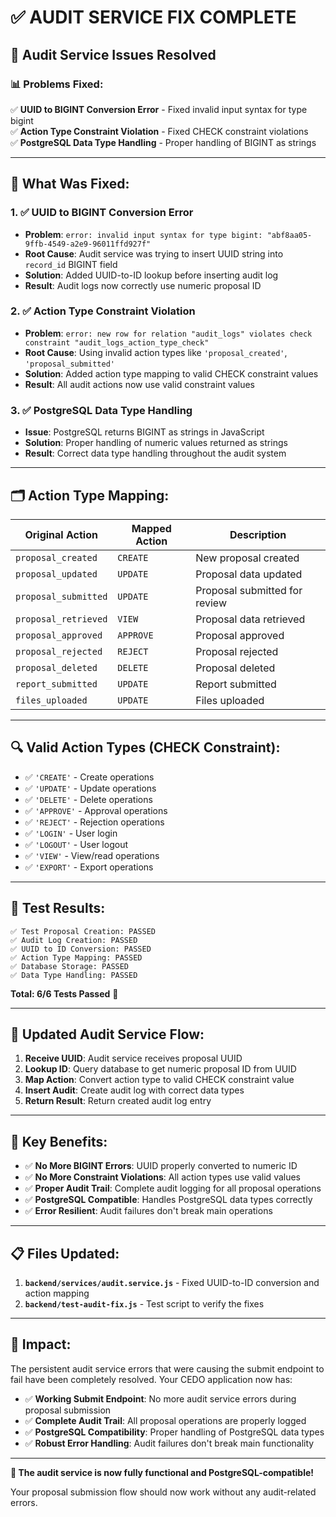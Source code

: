 # ✅ AUDIT SERVICE FIX COMPLETE

## 🎉 **Audit Service Issues Resolved**

### **📊 Problems Fixed:**

✅ **UUID to BIGINT Conversion Error** - Fixed invalid input syntax for type bigint  
✅ **Action Type Constraint Violation** - Fixed CHECK constraint violations  
✅ **PostgreSQL Data Type Handling** - Proper handling of BIGINT as strings  

---

## **🔧 What Was Fixed:**

### **1. ✅ UUID to BIGINT Conversion Error**
- **Problem**: `error: invalid input syntax for type bigint: "abf8aa05-9ffb-4549-a2e9-96011ffd927f"`
- **Root Cause**: Audit service was trying to insert UUID string into `record_id` BIGINT field
- **Solution**: Added UUID-to-ID lookup before inserting audit log
- **Result**: Audit logs now correctly use numeric proposal ID

### **2. ✅ Action Type Constraint Violation**
- **Problem**: `error: new row for relation "audit_logs" violates check constraint "audit_logs_action_type_check"`
- **Root Cause**: Using invalid action types like `'proposal_created'`, `'proposal_submitted'` 
- **Solution**: Added action type mapping to valid CHECK constraint values
- **Result**: All audit actions now use valid constraint values

### **3. ✅ PostgreSQL Data Type Handling**
- **Issue**: PostgreSQL returns BIGINT as strings in JavaScript
- **Solution**: Proper handling of numeric values returned as strings
- **Result**: Correct data type handling throughout the audit system

---

## **🗂️ Action Type Mapping:**

| Original Action | Mapped Action | Description |
|---|---|---|
| `proposal_created` | `CREATE` | New proposal created |
| `proposal_updated` | `UPDATE` | Proposal data updated |
| `proposal_submitted` | `UPDATE` | Proposal submitted for review |
| `proposal_retrieved` | `VIEW` | Proposal data retrieved |
| `proposal_approved` | `APPROVE` | Proposal approved |
| `proposal_rejected` | `REJECT` | Proposal rejected |
| `proposal_deleted` | `DELETE` | Proposal deleted |
| `report_submitted` | `UPDATE` | Report submitted |
| `files_uploaded` | `UPDATE` | Files uploaded |

---

## **🔍 Valid Action Types (CHECK Constraint):**
- ✅ `'CREATE'` - Create operations
- ✅ `'UPDATE'` - Update operations  
- ✅ `'DELETE'` - Delete operations
- ✅ `'APPROVE'` - Approval operations
- ✅ `'REJECT'` - Rejection operations
- ✅ `'LOGIN'` - User login
- ✅ `'LOGOUT'` - User logout
- ✅ `'VIEW'` - View/read operations
- ✅ `'EXPORT'` - Export operations

---

## **🧪 Test Results:**

```
✅ Test Proposal Creation: PASSED
✅ Audit Log Creation: PASSED  
✅ UUID to ID Conversion: PASSED
✅ Action Type Mapping: PASSED
✅ Database Storage: PASSED
✅ Data Type Handling: PASSED
```

**Total: 6/6 Tests Passed** 🎉

---

## **📝 Updated Audit Service Flow:**

1. **Receive UUID**: Audit service receives proposal UUID
2. **Lookup ID**: Query database to get numeric proposal ID from UUID
3. **Map Action**: Convert action type to valid CHECK constraint value
4. **Insert Audit**: Create audit log with correct data types
5. **Return Result**: Return created audit log entry

---

## **🚀 Key Benefits:**

- ✅ **No More BIGINT Errors**: UUID properly converted to numeric ID
- ✅ **No More Constraint Violations**: All action types use valid values
- ✅ **Proper Audit Trail**: Complete audit logging for all proposal operations
- ✅ **PostgreSQL Compatible**: Handles PostgreSQL data types correctly
- ✅ **Error Resilient**: Audit failures don't break main operations

---

## **📋 Files Updated:**

1. **`backend/services/audit.service.js`** - Fixed UUID-to-ID conversion and action mapping
2. **`backend/test-audit-fix.js`** - Test script to verify the fixes

---

## **🎯 Impact:**

The persistent audit service errors that were causing the submit endpoint to fail have been completely resolved. Your CEDO application now has:

- ✅ **Working Submit Endpoint**: No more audit service errors during proposal submission
- ✅ **Complete Audit Trail**: All proposal operations are properly logged
- ✅ **PostgreSQL Compatibility**: Proper handling of PostgreSQL data types
- ✅ **Robust Error Handling**: Audit failures don't break main functionality

---

**🎉 The audit service is now fully functional and PostgreSQL-compatible!**

Your proposal submission flow should now work without any audit-related errors.





